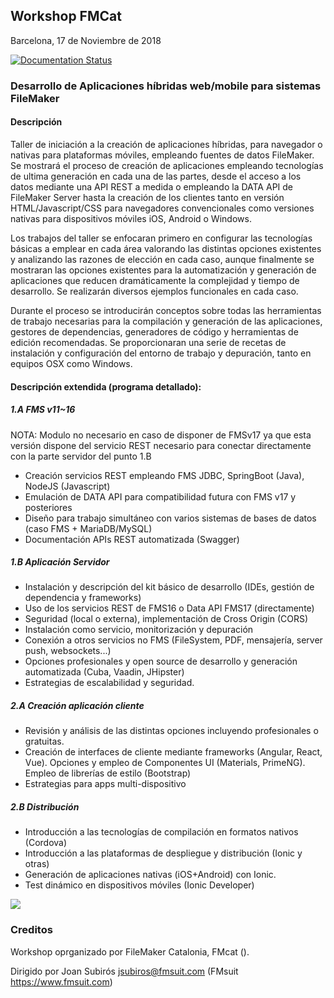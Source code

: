 ## Workshop FMCat

Barcelona, 17 de Noviembre de 2018

[![Documentation Status](https://readthedocs.org/projects/fmcat-vii-presentation/badge/?version=latest)](https://fmcat-vii-presentation.readthedocs.io/en/latest/?badge=latest)
                

### Desarrollo de Aplicaciones híbridas web/mobile para sistemas FileMaker

#### Descripción

Taller de iniciación a la creación de aplicaciones híbridas, para navegador o nativas para plataformas móviles, empleando fuentes de datos FileMaker.
Se mostrará el proceso de creación de aplicaciones empleando tecnologías de ultima generación en cada una de las partes, desde el acceso a los datos mediante una API REST a medida o empleando la DATA API de FileMaker Server hasta la creación de los clientes tanto en versión HTML/Javascript/CSS para navegadores convencionales como versiones nativas para dispositivos móviles iOS, Android o Windows.

Los trabajos del taller se enfocaran primero en configurar las tecnologías básicas a emplear en cada área valorando las distintas opciones existentes y analizando las razones de elección en cada caso, aunque finalmente se mostraran las opciones existentes para la automatización y generación de aplicaciones que reducen dramáticamente la complejidad y tiempo de desarrollo. Se realizarán diversos ejemplos funcionales en cada caso.

Durante el proceso se introducirán conceptos sobre todas las herramientas de trabajo necesarias para la compilación y generación de las aplicaciones, gestores de dependencias, generadores de código y herramientas de edición recomendadas. Se proporcionaran una serie de recetas de instalación y configuración del entorno de trabajo y depuración, tanto en equipos OSX como Windows.

#### Descripción extendida (programa detallado): 

##### 1.A FMS v11~16

NOTA: Modulo no necesario en caso de disponer de FMSv17 ya que esta versión dispone del servicio REST necesario para conectar directamente con la parte servidor del punto 1.B

* Creación servicios REST empleando FMS JDBC, SpringBoot (Java), NodeJS (Javascript)
* Emulación de DATA API para compatibilidad futura con FMS v17 y posteriores
* Diseño para trabajo simultáneo con varios sistemas de bases de datos (caso FMS + MariaDB/MySQL)
* Documentación APIs REST automatizada (Swagger)

##### 1.B Aplicación Servidor

* Instalación y descripción del kit básico de desarrollo (IDEs, gestión de dependencia y frameworks)
* Uso de los servicios REST de FMS16 o Data API FMS17 (directamente)
* Seguridad (local o externa), implementación de Cross Origin (CORS)
* Instalación como servicio, monitorización y depuración
* Conexión a otros servicios no FMS (FileSystem, PDF, mensajería, server push, websockets...)
* Opciones profesionales y open source de desarrollo y generación automatizada (Cuba, Vaadin, JHipster)
* Estrategias de escalabilidad y seguridad.

##### 2.A Creación aplicación cliente

* Revisión y análisis de las distintas opciones incluyendo profesionales o gratuitas.
* Creación de interfaces de cliente mediante frameworks (Angular, React, Vue). Opciones y empleo de Componentes UI (Materials, PrimeNG). Empleo de librerías de estilo (Bootstrap)
* Estrategias para apps multi-dispositivo

##### 2.B Distribución

* Introducción a las tecnologías de compilación en formatos nativos (Cordova)
* Introducción a las plataformas de despliegue y distribución (Ionic y otras)
* Generación de aplicaciones nativas (iOS+Android) con Ionic.
* Test dinámico en dispositivos móviles (Ionic Developer)


![](https://fmcatalonia.files.wordpress.com/2018/06/wshop-fcat-stack.png?w=480)


### Creditos

Workshop oprganizado por FileMaker Catalonia, FMcat ().

Dirigido por Joan Subirós jsubiros@fmsuit.com (FMsuit https://www.fmsuit.com)